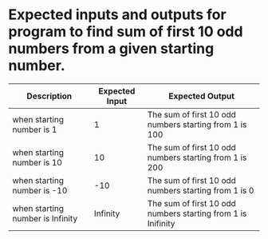 # Expected inputs and outputs for program to find sum of first 10 odd numbers from a given starting number.

| Description | Expected Input | Expected Output |
| -----| ----- | ----- |
| when starting number is 1 | 1 | The sum of first 10 odd numbers starting from 1 is 100 |
| when starting number is 10 | 10 | The sum of first 10 odd numbers starting from 1 is 200  |
| when starting number is -10 | -10 | The sum of first 10 odd numbers starting from 1 is 0  |
| when starting number is Infinity | Infinity | The sum of first 10 odd numbers starting from 1 is Inifinity  |
